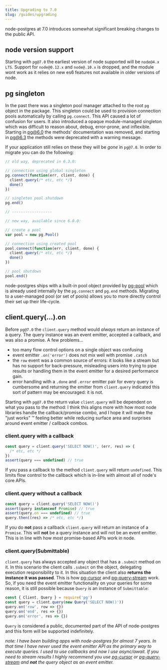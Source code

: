 ```yaml
---
title: Upgrading to 7.0
slug: /guides/upgrading
---
```


node-postgres at 7.0 introduces somewhat significant breaking changes to the public API.

## node version support

Starting with `pg@7.0` the earliest version of node supported will be `node@4.x LTS`. Support for `node@0.12.x` and `node@.10.x` is dropped, and the module wont work as it relies on new es6 features not available in older versions of node.

## pg singleton

In the past there was a singleton pool manager attached to the root `pg` object in the package. This singleton could be used to provision connection pools automatically by calling `pg.connect`. This API caused a lot of confusion for users. It also introduced a opaque module-managed singleton which was difficult to reason about, debug, error-prone, and inflexible. Starting in pg@6.0 the methods' documentation was removed, and starting in pg@6.3 the methods were deprecated with a warning message.

If your application still relies on these they will be _gone_ in `pg@7.0`. In order to migrate you can do the following:

```js
// old way, deprecated in 6.3.0:

// connection using global singleton
pg.connect(function(err, client, done) {
  client.query(/* etc, etc */)
  done()
})

// singleton pool shutdown
pg.end()

// ------------------

// new way, available since 6.0.0:

// create a pool
var pool = new pg.Pool()

// connection using created pool
pool.connect(function(err, client, done) {
  client.query(/* etc, etc */)
  done()
})

// pool shutdown
pool.end()
```

node-postgres ships with a built-in pool object provided by [pg-pool](https://github.com/brianc/node-pg-pool) which is already used internally by the `pg.connect` and `pg.end` methods. Migrating to a user-managed pool (or set of pools) allows you to more directly control their set up their life-cycle.

## client.query(...).on

Before `pg@7.0` the `client.query` method would _always_ return an instance of a query. The query instance was an event emitter, accepted a callback, and was also a promise. A few problems...

- too many flow control options on a single object was confusing
- event emitter `.on('error')` does not mix well with promise `.catch`
- the `row` event was a common source of errors: it looks like a stream but has no support for back-pressure, misleading users into trying to pipe results or handling them in the event emitter for a desired performance gain.
- error handling with a `.done` and `.error` emitter pair for every query is cumbersome and returning the emitter from `client.query` indicated this sort of pattern may be encouraged: it is not.

Starting with `pg@7.0` the return value `client.query` will be dependent on what you pass to the method: I think this aligns more with how most node libraries handle the callback/promise combo, and I hope it will make the "just works" :tm: feeling better while reducing surface area and surprises around event emitter / callback combos.

### client.query with a callback

```js
const query = client.query('SELECT NOW()', (err, res) => {
  /* etc, etc */
})
assert(query === undefined) // true
```

If you pass a callback to the method `client.query` will return `undefined`. This limits flow control to the callback which is in-line with almost all of node's core APIs.

### client.query without a callback

```js
const query = client.query('SELECT NOW()')
assert(query instanceof Promise) // true
assert(query.on === undefined) // true
query.then((res) => /* etc, etc */)
```

If you do **not** pass a callback `client.query` will return an instance of a `Promise`. This will **not** be a query instance and will not be an event emitter. This is in line with how most promise-based APIs work in node.

### client.query(Submittable)

`client.query` has always accepted any object that has a `.submit` method on it. In this scenario the client calls `.submit` on the object, delegating execution responsibility to it. In this situation the client also **returns the instance it was passed**. This is how [pg-cursor](https://github.com/brianc/node-pg-cursor) and [pg-query-stream](https://github.com/brianc/node-pg-query-stream) work. So, if you need the event emitter functionality on your queries for some reason, it is still possible because `Query` is an instance of `Submittable`:

```js
const { Client, Query } = require('pg')
const query = client.query(new Query('SELECT NOW()'))
query.on('row', row => {})
query.on('end', res => {})
query.on('error', res => {})
```

`Query` is considered a public, documented part of the API of node-postgres and this form will be supported indefinitely.

_note: I have been building apps with node-postgres for almost 7 years. In that time I have never used the event emitter API as the primary way to execute queries. I used to use callbacks and now I use async/await. If you need to stream results I highly recommend you use [pg-cursor](https://github.com/brianc/node-pg-cursor) or [pg-query-stream](https://github.com/brianc/node-pg-query-stream) and **not** the query object as an event emitter._
